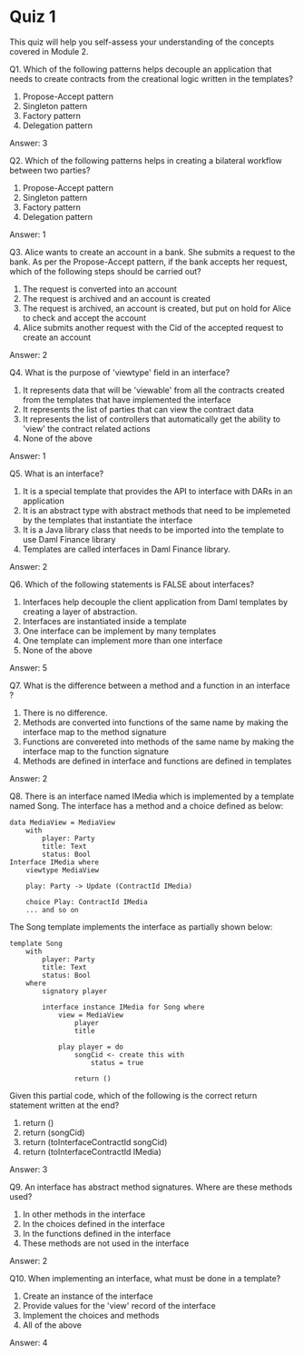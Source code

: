 # Quiz 1

This quiz will help you self-assess your understanding of the concepts covered in Module 2. 


Q1. Which of the following patterns helps decouple an application that needs to create contracts from the creational logic written in the templates? 

1. Propose-Accept pattern
2. Singleton pattern
3. Factory pattern 
4. Delegation pattern

Answer: 3

Q2. Which of the following patterns helps in creating a bilateral workflow between two parties?

1. Propose-Accept pattern
2. Singleton pattern
3. Factory pattern 
4. Delegation pattern

Answer: 1


Q3. Alice wants to create an account in a bank. She submits a request to the bank. As per the Propose-Accept pattern, if the bank accepts her request, which of the following steps should be carried out?

1. The request is converted into an account
2. The request is archived and an account is created
3. The request is archived, an account is created, but put on hold for Alice to check and accept the account
4. Alice submits another request with the Cid of the accepted request to create an account


Answer: 2

Q4. What is the purpose of 'viewtype' field in an interface? 

1. It represents data that will be 'viewable' from all the contracts created from the templates that have implemented the interface
2. It represents the list of parties that can view the contract data 
3. It represents the list of controllers that automatically get the ability to 'view' the contract related actions
4. None of the above

Answer: 1

Q5. What is an interface?

1. It is a special template that provides the API to interface with DARs in an application
2. It is an abstract type with abstract methods that need to be implemeted by the templates that instantiate the interface
3. It is a Java library class that needs to be imported into the template to use Daml Finance library
4. Templates are called interfaces in Daml Finance library. 

Answer: 2

Q6. Which of the following statements is FALSE about interfaces?

1. Interfaces help decouple the client application from Daml templates by creating a layer of abstraction.
2. Interfaces are instantiated inside a template
3. One interface can be implement by many templates
4. One template can implement more than one interface
5. None of the above

Answer: 5

Q7. What is the difference between a method and a function in an interface ?

1. There is no difference. 
2. Methods are converted into functions of the same name by making the interface map to the method signature
3. Functions are convereted into methods of the same name by making the interface map to the function signature
4. Methods are defined in interface and functions are defined in templates

Answer: 2

Q8. There is an interface named IMedia which is implemented by a template named Song. The interface has a method and a choice defined as below:

```
data MediaView = MediaView
    with
        player: Party
        title: Text
        status: Bool
Interface IMedia where
    viewtype MediaView

    play: Party -> Update (ContractId IMedia)

    choice Play: ContractId IMedia 
    ... and so on
```

The Song template implements the interface as partially shown below:  
```
template Song 
    with
        player: Party 
        title: Text
        status: Bool
    where 
        signatory player 

        interface instance IMedia for Song where 
            view = MediaView 
                player
                title

            play player = do 
                songCid <- create this with 
                    status = true

                return ()

```

Given this partial code, which of the following is the correct return statement written at the end?

1. return ()
2. return (songCid)
3. return (toInterfaceContractId songCid)
4. return (toInterfaceContractId IMedia)

Answer: 3



Q9. An interface has abstract method signatures. Where are these methods used? 

1. In other methods in the interface
2. In the choices defined in the interface
3. In the functions defined in the interface
4. These methods are not used in the interface 

Answer: 2


Q10. When implementing an interface, what must be done in a template?

1. Create an instance of the interface
2. Provide values for the 'view' record of the interface
3. Implement the choices and methods
4. All of the above




Answer: 4